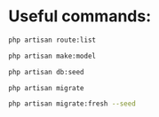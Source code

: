 # Useful commands:

```bash
php artisan route:list
```

```bash
php artisan make:model
```

```bash
php artisan db:seed
```
```bash
php artisan migrate
```
```bash
php artisan migrate:fresh --seed
```